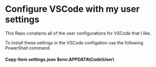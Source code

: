 # Configure VSCode with my user settings
This Repo conatains all of the user configurations for VSCode that I like. 

To install these settings in the VSCode configation use the following PowerShell command.<BR>
#### Copy-Item settings.json $env:APPDATA\Code\User\
